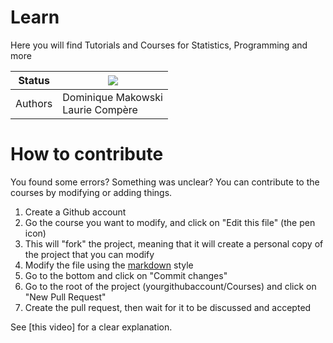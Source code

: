 # Learn

Here you will find Tutorials and Courses for Statistics, Programming and more

|Status|![](https://img.shields.io/badge/status-open-brightgreen.svg)|
|----------------|---|
|Authors|Dominique Makowski<br>Laurie Compère|



# How to contribute

You found some errors? Something was unclear? You can contribute to the courses by modifying or adding things.

1. Create a Github account
2. Go the course you want to modify, and click on "Edit this file" (the pen icon)
3. This will "fork" the project, meaning that it will create a personal copy of the project that you can modify
4. Modify the file using the [markdown](https://guides.github.com/features/mastering-markdown/) style
5. Go to the bottom and click on "Commit changes"
6. Go to the root of the project (yourgithubaccount/Courses) and click on "New Pull Request"
7. Create the pull request, then wait for it to be discussed and accepted

See [this video] for a clear explanation.
